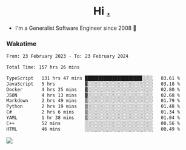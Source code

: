 <h1 align="center">Hi <a href="https://www.hackerrank.com/erasmosaraujo">.</a></h1>
 
- I'm a Generalist Software Engineer  since 2008 🚀
<!--  
<p align="left">
  <a href="https://github.com/erasmosoares/github-readme-stats">
    <img
      align="center"
      src="https://github-readme-stats.vercel.app/api/top-langs/?username=erasmosoares&theme=radical&layout=compact"
    />
  </a>
  <a href="https://github.com/erasmosoares/github-readme-stats">
    [![Harlok's WakaTime stats](https://github-readme-stats.vercel.app/api/wakatime?username=ffflabs)](https://github.com/anuraghazra/github-readme-stats)
  </a>
</p>

<!--
 ### Repo 
 
<p align="left">
 <a href="https://github.com/erasmosoares/github-readme-stats">
    <img
      align="center"
      height="165"
      src="https://github-readme-stats.vercel.app/api/pin?username=erasmosoares&repo=sample-node&title_color=fff&icon_color=f9f9f9&text_color=9f9f9f&bg_color=151515"
    />
  </a>
  <a href="https://github.com/erasmosoares/github-readme-stats">
    <img
      align="center"
      height="165"
      src="https://github-readme-stats.vercel.app/api/pin?username=erasmosoares&repo=sample-node&title_color=fff&icon_color=f9f9f9&text_color=9f9f9f&bg_color=151515"
    />
  </a>
</p>
-->

 ### Wakatime 

<!--START_SECTION:waka-->

```txt
From: 23 February 2023 - To: 23 February 2024

Total Time: 157 hrs 26 mins

TypeScript   131 hrs 47 mins █████████████████████░░░░   83.61 %
JavaScript   5 hrs           ▓░░░░░░░░░░░░░░░░░░░░░░░░   03.18 %
Docker       4 hrs 25 mins   ▓░░░░░░░░░░░░░░░░░░░░░░░░   02.80 %
JSON         4 hrs 13 mins   ▓░░░░░░░░░░░░░░░░░░░░░░░░   02.68 %
Markdown     2 hrs 49 mins   ▒░░░░░░░░░░░░░░░░░░░░░░░░   01.79 %
Python       2 hrs 19 mins   ▒░░░░░░░░░░░░░░░░░░░░░░░░   01.48 %
C#           2 hrs 6 mins    ▒░░░░░░░░░░░░░░░░░░░░░░░░   01.34 %
YAML         1 hr 38 mins    ▒░░░░░░░░░░░░░░░░░░░░░░░░   01.04 %
C++          52 mins         ░░░░░░░░░░░░░░░░░░░░░░░░░   00.56 %
HTML         46 mins         ░░░░░░░░░░░░░░░░░░░░░░░░░   00.49 %
```

<!--END_SECTION:waka-->

![](https://komarev.com/ghpvc/?username=erasmosoares&color=brightgreen)
